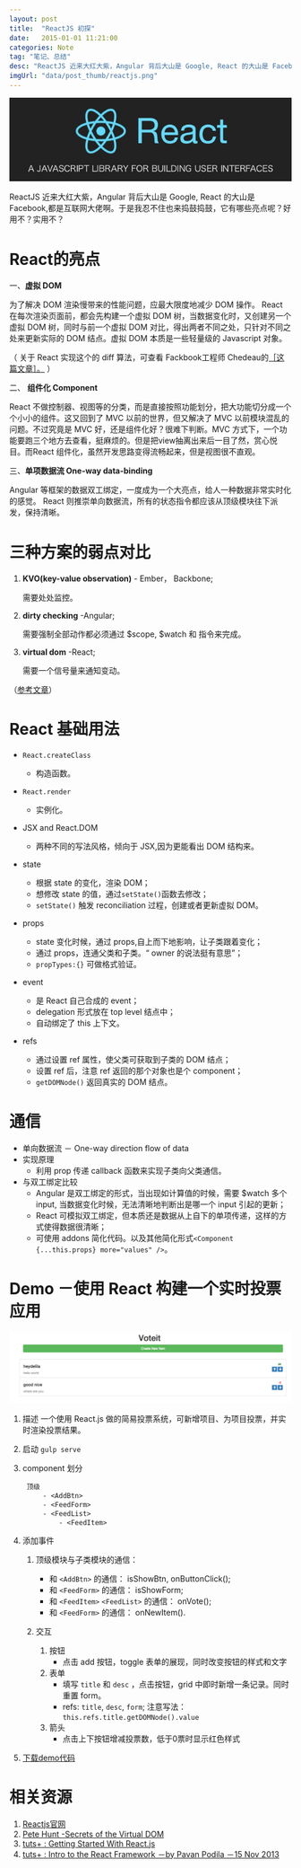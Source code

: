 ```yaml
---
layout: post
title:  "ReactJS 初探"
date:   2015-01-01 11:21:00
categories: Note
tag: "笔记、总结" 
desc: "ReactJS 近来大红大紫，Angular 背后大山是 Google, React 的大山是 Facebook,都是互联网大佬啊。于是我忍不住也来捣鼓捣鼓，它有哪些亮点呢？好用不？实用不？"
imgUrl: "data/post_thumb/reactjs.png"
---
```


![reactjs](/data/post_imgs/reactjs.png)

ReactJS 近来大红大紫，Angular 背后大山是 Google, React 的大山是 Facebook,都是互联网大佬啊。于是我忍不住也来捣鼓捣鼓，它有哪些亮点呢？好用不？实用不？

# React的亮点

一、**虚拟 DOM** 

为了解决 DOM 渲染慢带来的性能问题，应最大限度地减少 DOM 操作。 React 在每次渲染页面前，都会先构建一个虚拟 DOM 树，当数据变化时，又创建另一个虚拟 DOM 树，同时与前一个虚拟 DOM 对比，得出两者不同之处，只针对不同之处来更新实际的 DOM 结点。虚拟 DOM 本质是一些轻量级的 Javascript 对象。

（ 关于 React 实现这个的 diff 算法，可查看 Fackbook工程师 Chedeau的[［这篇文章］。](http://calendar.perfplanet.com/2013/diff/) ）

二、 **组件化 Component** 

React 不做控制器、视图等的分类，而是直接按照功能划分，把大功能切分成一个个小小的组件。这又回到了 MVC 以前的世界，但又解决了 MVC 以前模块混乱的问题。不过究竟是 MVC 好，还是组件化好？很难下判断。MVC 方式下，一个功能要跑三个地方去查看，挺麻烦的。但是把view抽离出来后一目了然，赏心悦目。而React 组件化，虽然开发思路变得流畅起来，但是视图很不直观。

三、**单项数据流 One-way data-binding**

Angular 等框架的数据双工绑定，一度成为一个大亮点，给人一种数据非常实时化的感觉。 React 则推崇单向数据流，所有的状态指令都应该从顶级模块往下派发，保持清晰。

# 三种方案的弱点对比 

1. **KVO(key-value observation)** - Ember， Backbone;

	需要处处监控。

2. **dirty checking** -Angular;

	需要强制全部动作都必须通过 $scope, $watch 和 指令来完成。

3. **virtual dom** -React;

	需要一个信号量来通知变动。
	
（[参考文章]()）

# React 基础用法

- `React.createClass` 
	- 构造函数。

- `React.render` 
	- 实例化。

- JSX and React.DOM
	- 两种不同的写法风格，倾向于 JSX,因为更能看出 DOM 结构来。

- state
	- 根据 state 的变化，渲染 DOM；
	- 想修改 state 的值，通过`setState()`函数去修改；
	- `setState()` 触发 reconciliation 过程，创建或者更新虚拟 DOM。

- props
	- state 变化时候，通过 props,自上而下地影响，让子类跟着变化；
	- 通过 props，连通父类和子类。“ owner 的说法挺有意思”；
	- `propTypes:{}` 可做格式验证。

- event
	- 是 React 自己合成的 event；
	- delegation 形式放在 top level 结点中；
	- 自动绑定了 this 上下文。

- refs
	- 通过设置 ref 属性，使父类可获取到子类的 DOM 结点；
	- 设置 ref 后，注意 ref 返回的那个对象也是个 component；
	- `getDOMNode()` 返回真实的 DOM 结点。

# 通信

- 单向数据流 － One-way direction flow of data
- 实现原理
	- 利用 prop 传递 callback 函数来实现子类向父类通信。
- 与双工绑定比较
	- Angular 是双工绑定的形式，当出现如计算值的时候，需要 $watch 多个 input, 当数据变化时候，无法清晰地判断出是哪一个 input 引起的更新；
	- React 可模拟双工绑定，但本质还是数据从上自下的单项传递，这样的方式使得数据很清晰；
	- 可使用 addons 简化代码。以及其他简化形式`<Component {...this.props} more="values" />`。



# Demo －使用 React 构建一个实时投票应用

![react-voting](/data/post_imgs/react-voting.png)

1. 描述
一个使用 React.js 做的简易投票系统，可新增项目、为项目投票，并实时渲染投票结果。

2. 启动
`gulp serve`

3. component 划分

		顶级
			- <AddBtn>
			- <FeedForm>
			- <FeedList>
				- <FeedItem>

4. 添加事件
	1. 顶级模块与子类模块的通信：
		- 和 `<AddBtn>` 的通信： isShowBtn, onButtonClick();
		- 和 `<FeedForm>` 的通信： isShowForm;
		- 和 `<FeedItem>` `<FeedList>` 的通信： onVote();	
		- 和 `<FeedForm>` 的通信： onNewItem().

	2. 交互
		1. 按钮
			- 点击 add 按钮，toggle 表单的展现，同时改变按钮的样式和文字
		2. 表单
			- 填写 `title` 和 `desc` ，点击按钮，grid 中即时新增一条记录。同时重置 form。
			- refs: `title`, `desc`, `form`; 注意写法： `this.refs.title.getDOMNode().value`
		3. 箭头
			- 点击上下按钮增减投票数，低于0票时显示红色样式

5. [下载demo代码](https://github.com/heydelilah/exercises-FrontendFramework/tree/master/react-voteit)



# 相关资源

1. [Reactjs官网](https://facebook.github.io/react/)
2. [Pete Hunt -Secrets of the Virtual DOM](https://facebook.github.io/react/docs/videos.html#secrets-of-the-virtual-dom---mtnwest-js)
3. [tuts+ : Getting Started With React.js](https://code.tutsplus.com/courses/getting-started-with-reactjs/lessons/jsx-vs-reactdom)
4. [tuts+ : Intro to the React Framework －by Pavan Podila －15 Nov 2013](https://code.tutsplus.com/tutorials/intro-to-the-react-framework--net-35660)




